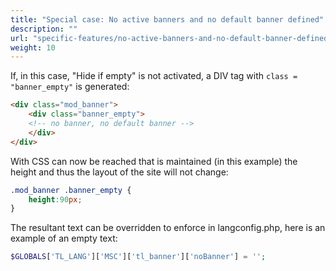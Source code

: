 ```yaml
---
title: "Special case: No active banners and no default banner defined"
description: ""
url: "specific-features/no-active-banners-and-no-default-banner-defined"
weight: 10
---
```


If, in this case, "Hide if empty" is not activated, a DIV tag with
`class = "banner_empty"` is generated:

```html
<div class="mod_banner">
	<div class="banner_empty">
	<!-- no banner, no default banner -->
	</div>
</div>
```

With CSS can now be reached that is maintained (in this example) the height and
thus the layout of the site will not change:

```css
.mod_banner .banner_empty {
    height:90px;
}
```

The resultant text can be overridden to enforce in langconfig.php, here is an
example of an empty text:

```php
$GLOBALS['TL_LANG']['MSC']['tl_banner']['noBanner'] = '';
```
